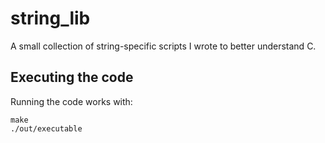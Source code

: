 # string_lib
A small collection of string-specific scripts I wrote to better understand C.

## Executing the code
Running the code works with:
```
make
./out/executable
```
